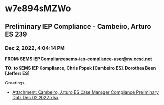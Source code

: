 # w7e894sMZWo
## Preliminary IEP Compliance - Cambeiro, Arturo ES 239
### Dec 2, 2022, 4:04:14 PM
**FROM: SEMS IEP Compliance<sems-iep-compliance-user@nv.ccsd.net>**

**TO: to SEMS IEP Compliance, Chris Popek [Cambeiro ES], Dorothea Been [Jeffers ES]**


Greetings, 





* [Attachment: Cambeiro, Arturo ES Case Manager Compliance Preliminary Data Dec 02 2022.xlsx](w7e894sMZWo-attachment-1.xlsx)
